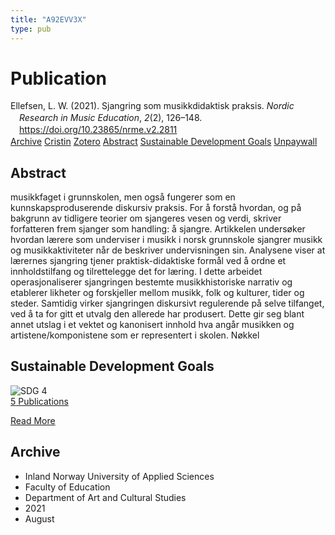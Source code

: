 ```yaml
---
title: "A92EVV3X"
type: pub
---
```

<h1>Publication</h1>
<article id="csl-bib-container-A92EVV3X" class="csl-bib-container">
  <div class="csl-bib-body" style="line-height: 1.35; padding-left: 1em; text-indent:-1em;">
  <div class="csl-entry">Ellefsen, L. W. (2021). Sjangring som musikkdidaktisk praksis. <i>Nordic Research in Music Education</i>, <i>2</i>(2), 126&#x2013;148. <a href="https://doi.org/10.23865/nrme.v2.2811">https://doi.org/10.23865/nrme.v2.2811</a></div>
</div>
  <div class="csl-bib-buttons">
    <a href="#taxonomy-article-A92EVV3X" class="csl-bib-button">Archive</a>
    <a href="https://app.cristin.no/results/show.jsf?id=1929634" alt="Cristin URL" class="csl-bib-button">Cristin</a>
    <a href="http://zotero.org/groups/5402882/items/A92EVV3X" alt="Zotero URL" class="csl-bib-button">Zotero</a>
    <a href="#abstract-article-A92EVV3X" class="csl-bib-button">Abstract</a>
    <a href="#sdg-article-A92EVV3X" class="csl-bib-button">Sustainable Development Goals</a>
    <a href="https://nrme.no/index.php/nrme/article/download/2811/6035" class="csl-bib-button">Unpaywall</a>
  </div>
  <div id="csl-bib-meta-container-A92EVV3X"></div>
</article>
<div id="csl-bib-meta-A92EVV3X" class="csl-bib-meta">
  <article id="abstract-article-A92EVV3X" class="abstract-article">
    <h1>Abstract</h1>
    musikkfaget i grunnskolen, men også fungerer som en kunnskapsproduserende diskursiv praksis. For å forstå hvordan, og på bakgrunn av tidligere teorier om sjangeres vesen og verdi, skriver forfatteren frem sjanger som handling: å sjangre. Artikkelen undersøker hvordan lærere som underviser i musikk i norsk grunnskole sjangrer musikk og musikkaktiviteter når de beskriver undervisningen sin. Analysene viser at lærernes sjangring tjener praktisk-didaktiske formål ved å ordne et innholdstilfang og tilrettelegge det for læring. I dette arbeidet operasjonaliserer sjangringen bestemte musikkhistoriske narrativ og etablerer likheter og forskjeller mellom musikk, folk og kulturer, tider og steder. Samtidig virker sjangringen diskursivt regulerende på selve tilfanget, ved å ta for gitt et utvalg den allerede har produsert. Dette gir seg blant annet utslag i et vektet og kanonisert innhold hva angår musikken og artistene/komponistene som er representert i skolen. Nøkkel
  </article>
  <article id="sdg-article-A92EVV3X" class="sdg-article">
    <h1>Sustainable Development Goals</h1>
    <div class="sdg-container"><div id="sdg4" class="sdg"> <img src="{{< params subfolder >}}images/sdg/sdg04_en.png" class="image" alt="SDG 4"> <div class="sdg-overlay"> <a href="{{< params subfolder >}}en/archive/?sdg=4#archive" class="sdg-publication-count"><span>5</span> Publications</a> <p><a href="https://sdgs.un.org/goals/goal4" class="sdg-read-more">Read More</a></p> </div> </div></div>
  </article>
  <article id="taxonomy-article-A92EVV3X" class="taxonomy-article">
    <h1>Archive</h1>
    <ul>
      <li>Inland Norway University of Applied Sciences</li>
      <li>Faculty of Education</li>
      <li>Department of Art and Cultural Studies</li>
      <li>2021</li>
      <li>August</li>
    </ul>
  </article>
</div>
